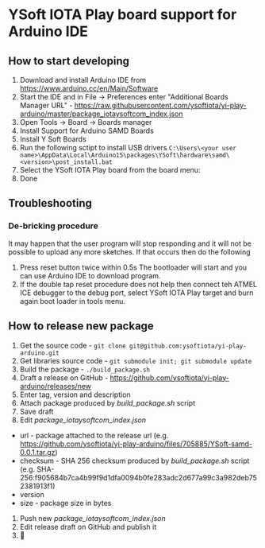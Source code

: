 # YSoft IOTA Play board support for Arduino IDE

## How to start developing
1. Download and install Arduino IDE from https://www.arduino.cc/en/Main/Software
2. Start the IDE and in File -> Preferences enter "Additional Boards Manager URL" - https://raw.githubusercontent.com/ysoftiota/yi-play-arduino/master/package_iotaysoftcom_index.json
3. Open Tools -> Board -> Boards manager
4. Install Support for Arduino SAMD Boards
5. Install Y Soft Boards 
6. Run the following sctipt to install USB drivers
`C:\Users\<your user name>\AppData\Local\Arduino15\packages\YSoft\hardware\samd\<version>\post_install.bat`
7. Select the YSoft IOTA Play board from the board menu:
8. Done

## Troubleshooting
### De-bricking procedure
It may happen that the user program will stop responding and it will not be possible to upload any more sketches. If that occurs then do the following

1. Press reset button twice within 0.5s  The bootloader will start and you can use Arduino IDE to download program.
1. If the double tap reset procedure does not help then connect teh ATMEL ICE debugger to the debug port, select YSoft IOTA Play target and burn again boot loader in tools menu.

## How to release new package
1. Get the source code - `git clone git@github.com:ysoftiota/yi-play-arduino.git`
1. Get libraries source code - `git submodule init; git submodule update`
1. Build the package - `./build_package.sh`
1. Draft a release on GitHub - https://github.com/ysoftiota/yi-play-arduino/releases/new
1. Enter tag, version and description
1. Attach package produced by *build_package.sh* script
1. Save draft
1. Edit *package_iotaysoftcom_index.json*
  * url - package attached to the release url (e.g. https://github.com/ysoftiota/yi-play-arduino/files/705885/YSoft-samd-0.0.1.tar.gz)
  * checksum - SHA 256 checksum produced by *build_package.sh* script (e.g. SHA-256:f905684b7ca4b99f9d1dfa0094b0fe283adc2d677a99c3a982deb752381913f1)
  * version
  * size - package size in bytes
1. Push new *package_iotaysoftcom_index.json*
1. Edit release draft on GitHub and publish it
1. :house_with_garden:
